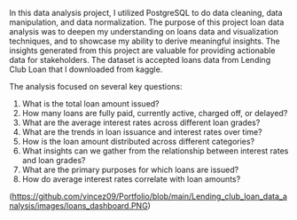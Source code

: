 In this data analysis project, I utilized PostgreSQL to do data cleaning, data manipulation, and data normalization. The purpose of this project loan data analysis was to deepen my understanding on loans data and visualization techniques, and to showcase my ability to derive meaningful insights. The insights generated from this project are valuable for providing actionable data for stakeholders. The dataset is accepted loans data from Lending Club Loan that I downloaded from kaggle.

The analysis focused on several key questions:
1. What is the total loan amount issued?
2. How many loans are fully paid, currently active, charged off, or delayed?
3. What are the average interest rates across different loan grades?
4. What are the trends in loan issuance and interest rates over time?
5. How is the loan amount distributed across different categories?
6. What insights can we gather from the relationship between interest rates and loan grades?
7. What are the primary purposes for which loans are issued?
8. How do average interest rates correlate with loan amounts?

(https://github.com/vincez09/Portfolio/blob/main/Lending_club_loan_data_analysis/images/loans_dashboard.PNG)

